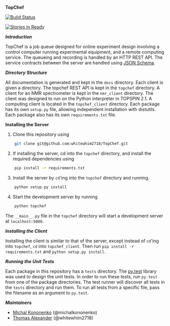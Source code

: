 **TopChef**

[![Build Status](
    https://travis-ci.org/whitewhim2718/TopChef.svg?branch=master
)](https://travis-ci.org/whitewhim2718/TopChef)

[![Stories in Ready](
    https://badge.waffle.io/whitewhim2718/TopChef.png?label=ready&title=Ready
)](http://waffle.io/whitewhim2718/TopChef)

***Introduction***

TopChef is a job queue designed for online experiment design involving a
control computer running experimental equipment, and a remote computing
service. The queueing and recording is handled by an HTTP REST API. The
service contracts between the server are handled using 
[JSON Schema](http://json-schema.org/).

***Directory Structure***

All documentation is generated and kept in the ``docs`` directory. Each 
client is given a directory. The topchef REST API is kept in the ``topchef``
directory. A client for an NMR spectrometer is kept in the ``nmr_client``
directory. The client was designed to run on the Python interpreter in 
TOPSPIN 2.1. A computing client is located in the ``topchef_client``
directory. Each package has its own ``setup.py`` file, allowing independent
installation with distutils. Each package also has its own ``requirements.txt``
file. 

**Installing the Server**

1. Clone this repository using

```bash
    git clone git@github.com:whitewhim2718/TopChef.git
```

2. If installing the server, cd into the ``topchef`` directory, and install
   the required dependencies using

```bash
    pip install -r requirements.txt
```

3. Install the server by ``cd``'ing into the ``topchef`` directory and
    running.

```bash
    python setup.py install
```

4. Start the development server by running
```bash
    python topchef
```
   The ``__main__.py`` file in the ``topchef`` directory will start a
   development server at ``localhost:5000``.

***Installing the Client***

Installing the client is similar to that of the server, except instead of
``cd``'ing into ``topchef``, ``cd`` into ``topchef_client``. Then run 
``pip install -r requirements.txt`` and ``python setup.py install``.

***Running the Unit Tests***

Each package in this repository has a ``tests`` directory. The 
[py.test](http://doc.pytest.org/en/latest/) library was used to design the
unit tests. In order to run these tests, run ``py.test`` from one of the 
package directories. The test runner will discover all tests in the ``tests``
directory and run them. To run all tests from a specific file, pass the
filename as an argument to ``py.test``.

***Maintainers***

* [Michal Kononenko](https://github.com/MichalKononenko) (@michalkononenko)
* [Thomas Alexander](https://github.com/whitewhim2718) (@whitewhim2718)
 
